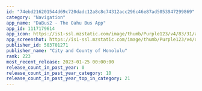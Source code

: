 ```yaml
---
id: "74ebd216201544d69c720dadc12a8c8c74312acc296c46e87ad5053947299869"
category: "Navigation"
app_name: "DaBus2 - The Oahu Bus App"
app_id: 1117179614
app_icon: https://is1-ssl.mzstatic.com/image/thumb/Purple123/v4/83/31/a4/8331a46f-127d-1ff9-4c94-1fcb4ae408fd/AppIcon-1x_U007emarketing-0-2-0-85-220.png/1024x1024bb.png
app_screenshot: https://is1-ssl.mzstatic.com/image/thumb/Purple123/v4/d9/50/e4/d950e4a1-0be1-9771-31ce-5e3dc9533c5b/pr_source.png/1242x2688bb.png
publisher_id: 503701271
publisher_name: "City and County of Honolulu"
rank: 223
most_recent_release: 2023-01-25 00:00:00
release_count_in_past_year: 0
release_count_in_past_year_category: 10
release_count_in_past_year_top_in_category: 21
---
```

